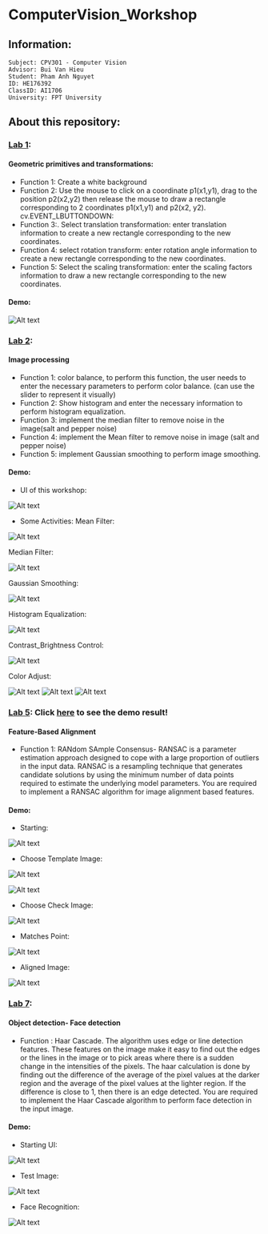 # ComputerVision_Workshop

## Information: 
```
Subject: CPV301 - Computer Vision
Advisor: Bui Van Hieu
Student: Pham Anh Nguyet
ID: HE176392
ClassID: AI1706
University: FPT University
```
## About this repository:

### [Lab 1](https://github.com/phamnguyet2003/ComputerVision_Workshop/tree/main/Lab1):
#### Geometric primitives and transformations:
- Function 1:  Create a white background 
- Function 2: Use the mouse to click on a coordinate p1(x1,y1), drag to the position p2(x2,y2) then release the mouse to draw a rectangle corresponding to 2 coordinates p1(x1,y1) and p2(x2, y2). cv.EVENT_LBUTTONDOWN:
- Function 3:. Select translation transformation: enter translation information to create a new rectangle corresponding to the new coordinates.
- Function 4: select rotation transform: enter rotation angle information to create a new rectangle corresponding to the new coordinates.
- Function 5: Select the scaling transformation: enter the scaling factors information to draw a new rectangle corresponding to the new coordinates.
#### Demo:

![Alt text](images_demo//lab1//lab1.png)

### [Lab 2](https://github.com/phamnguyet2003/ComputerVision_Workshop/tree/main/Lab2):
#### Image processing
- Function 1: color balance, to perform this function, the user needs to enter the necessary parameters to perform color balance. (can use the slider to represent it visually)
- Function 2: Show histogram and enter the necessary information to perform histogram equalization.
- Function 3: implement the median filter to remove noise in the image(salt and pepper noise)
- Function 4: implement the Mean filter to remove noise in image (salt and pepper noise)
- Function 5: implement Gaussian smoothing to perform image smoothing.
#### Demo:
- UI of this workshop:

![Alt text](images_demo//lab2//start.png)

- Some Activities:
Mean Filter:

![Alt text](images_demo//lab2//mean.png)

Median Filter:

![Alt text](images_demo//lab2//median.png)

Gaussian Smoothing:

![Alt text](images_demo//lab2//Gaussian.png)

Histogram Equalization:

![Alt text](images_demo//lab2//Histogram_equalization.png)

Contrast_Brightness Control:

![Alt text](images_demo//lab2//contrast_brightness.png)

Color Adjust:

![Alt text](images_demo//lab2//blue.png)
![Alt text](images_demo//lab2//green.png)
![Alt text](images_demo//lab2//red.png)

### [Lab 5](https://github.com/phamnguyet2003/ComputerVision_Workshop/tree/main/Lab5): Click [here](https://github.com/phamnguyet2003/ComputerVision_Workshop/blob/main/Lab5/Demo%20Product.pdf) to see the demo result!

#### Feature-Based Alignment
- Function 1: RANdom SAmple Consensus- RANSAC is a parameter estimation approach designed to cope with a large proportion of outliers in the input data. RANSAC is a resampling technique that generates candidate solutions by using the minimum number of data points required to estimate the underlying model parameters. You are required to implement a RANSAC algorithm for image alignment based features.

#### Demo:
- Starting:

![Alt text](images_demo//lab5//starting.png)

- Choose Template Image:

![Alt text](images_demo//lab5//choose_template_img.png)

![Alt text](Lab5//template.jpg)

- Choose Check Image:

![Alt text](Lab5//check.jpg)

- Matches Point:

![Alt text](images_demo//lab5//matches.png)

- Aligned Image:

![Alt text](images_demo//lab5//align.png)

### [Lab 7](https://github.com/phamnguyet2003/ComputerVision_Workshop/tree/main/Lab%207):
#### Object detection- Face detection
- Function : Haar Cascade. The algorithm uses edge or line detection features. These features on the image make it easy to find out the edges or the lines in the image or to pick areas where there is a sudden change in the intensities of the pixels. The haar calculation is done by finding out the difference of the average of the pixel values at the darker region and the average of the pixel values at the lighter region. If the difference is close to 1, then there is an edge detected. You are required to implement the Haar Cascade algorithm to perform face detection in the input image.

#### Demo:
- Starting UI:

![Alt text](images_demo//lab7//starting.png)

- Test Image:

![Alt text](https://github.com/phamnguyet2003/ComputerVision-Workshop/blob/main/Lab%207/3people.jpg)

- Face Recognition:

![Alt text](images_demo//lab7//running.png)
